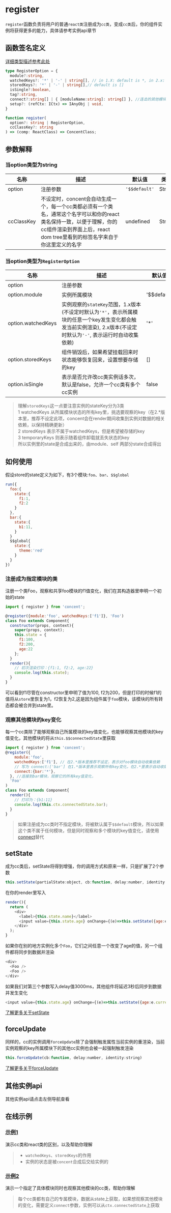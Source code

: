 # register

`register`函数负责将用户的普通`react类`注册成为`cc类`，变成`cc类`后，你的组件实例将获得更多的能力，具体请参考实例api章节

## 函数签名定义
[详细类型描述参考此处](https://github.com/concentjs/concent/blob/master/src/types.d.ts)

```ts
type RegisterOption = {
  module?:string,
  watchedKeys?: '*' | '-' | string[], // in 1.X: default is *, in 2.x: default is -
  storedKeys?: '*' | '-' | string[],// default is []
  isSingle?:boolean,
  tag?:string,
  connect?:string[] | { [moduleName:string]: string[] }, //连击的其他模块
  setup?: (refCtx: ICtx) => IAnyObj | void,
}

function register(
  option?: string | RegisterOption,
  ccClassKey?: string
) => (comp: ReactClass) => ConcentClass;
```

## 参数解释
### 当option类型为string
名称 | <div style="width:250px;">描述</div> |  默认值  | 类型 
-|-|-|-  
option | 注册参数 | `'$$default'` | String
ccClassKey | 不设定时，concent会自动生成一个，每一个cc类都必须有一个类名，通常这个名字可以和你的react类名保持一致，以便于理解，你的cc组件渲染到界面上后，react dom tree里看到的标签名字来自于你这里定义的名字 | undefined | String 

### 当option类型为`RegisterOption`
名称 | <div style="width:250px;">描述</div> |  默认值  | 类型 
-|-|-|-
option | 注册参数 |  | RegisterOption
option.module | 实例所属模块 | '$$default' | String
option.watchedKeys | 实例观察的`stateKey`范围，1.x版本(不设定时默认为`'*'`，表示所属模块的任意一个key发生变化都会触发当前实例渲染), 2.x版本(不设定时默认为`'-'`, 表示运行时自动收集依赖)| '*' | String[] or '*' or '-'
option.storedKeys | 组件销毁后，如果希望挂载回来时状态能够恢复回来，设置想要存储的key | [] | String
option.isSingle | 表示是否允许改cc类实例话多次，默认是false，允许一个cc类有多个cc实例 | false | Boolean

> 理解`storedKeys`这一点要注意实例的stateKey分为3类   
1 watchedKeys 从所属模块状态的所有key里，挑选要观察的key（在2.*版本里，推荐不设定此项，concent会在render期间收集到实例对数据的相关依赖，以保持精确更新）    
2 storedKeys 表示不属于watchedKeys，但是希望被存储的key   
3 temporaryKeys 则表示随着组件卸载就丢失状态的key   
所以实例里的state是合成出来的，由module、self 两部分state合成得出


## 如何使用
假设store的state定义为如下，有3个模块:`foo`、`bar`、`$$global`
```js
run({
  foo:{
    state:{
      f1:1,
      f2:2
    }
  },
  bar:{
    state:{
      b1:11,
    }
  }
  $$global{
    state:{
      theme:'red'
    }
  }
})
```

### 注册成为指定模块的类
注册一个类Foo，观察和共享foo模块的f1值变化，我们在其构造器里申明一个初始的state
```js
import { register } from 'concent';

@register({module:'foo', watchedKeys:['f1']}, 'Foo')
class Foo extends Component{
  constructor(props, context){
    super(props, context);
    this.state = {
      f1:100,
      f2:200,
      age:22
    };
  }
  render(){
    // 初次渲染打印：{f1:1, f2:2, age:22}
    console.log(this.state);
  }
}
```
可以看到f1尽管在constructor里申明了值为100, f2为200，但是打印的时候f1的值将从`store`里恢复为1，f2恢复为2,这是因为组件属于`foo`模块，该模块的所有转态都会被合并到state里。

### 观察其他模块的key变化
每一个cc类除了能够观察自己所属模块的key值变化，也能够观察其他模块的key值变化，其他模块的将从`this.$$connectedState`里获取
```js
import { register } from 'concent';
@register({
    module:'foo', 
    watchedKeys:['f1'], // 在2.*版本里推荐不设定，表示对foo模块自动收集依赖
    // 写为 connect:['bar'] 在1.*版本里表示观察所有key变化，在2.*里表示自动收集依赖
    connect:{bar:'*'},  
  }, //连接到bar模块，观察它的所有key值变化，
  'Foo'
)
class Foo extends Component{
  render(){
    // 打印为：{b1:11}
    console.log(this.ctx.connectedState.bar);
  }
}
```
> 如果注册成为cc类时不指定模块，将被默认属于`$$default`模块，所以如果这个类不属于任何模块，但是同时观察和多个模块的key值变化，请使用[connect](api-top-connect)替代

## setState
成为cc类后，setState将得到增强，你的调用方式和原来一样，只是扩展了2个参数
```js
this.setState(partialState:object, cb:function, delay:number, identity:string)
```
在你的render里写入
```js
render(){
  return (
    <div>
      <label>{this.state.name}</label>
      <input value={this.state.age} onChange={(e)=>this.setState({age:e.currentTarget.value})}/>
    </div>
  );
}
```
如果你在别的地方实例化多个`Foo`，它们之间任意一个改变了age的值，另一个组件都将同步到数据并渲染
```js
<div>
  <Foo />
  <Foo />
</div>
```
如果我们对第三个参数写入delay值3000ms，其他组件将延迟3秒后同步到数据并发生变化
```js
<input value={this.state.age} onChange={(e)=>this.setState({age:e.currentTarget.value}, null, 3000)}/>
```
[了解更多关于setState](/api/ref-set-state)

## forceUpdate
同样的，cc的实例调用`forceUpdate`除了会强制触发属性当前实例的重渲染，当前实例观察的key所属模块下的其他cc实例也会被一起强制触发渲染
```js
this.forceUpdate(cb:function, delay:number, identity:string)
```
[了解更多关于forceUpdate](/api/ref-force-update)

## 其他实例api
其他实例api请点击左侧导航查看

## 在线示例
### [示例1](https://stackblitz.com/edit/ccapi-top-register-1?file=index.js)
演示cc类和react类的区别，以及帮助你理解
> * `watchedKeys`、`storedKeys`的作用
> * 实例的状态是被`concent`合成后交给实例的

### [示例2](https://stackblitz.com/edit/ccapi-top-register-2?file=index.js)
演示一个指定了具体模块同时也观察其他模块的cc类，帮助你理解
> 每个cc类都有自己的专属模块，数据从state上获取，如果想观察其他模块的变化，需要定义`connect`参数，实例可以从`ctx.connectedState`上获取